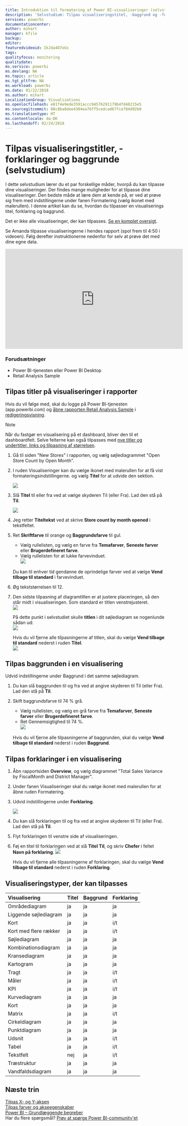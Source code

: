 ```yaml
---
title: Introduktion til formatering af Power BI-visualiseringer (selvstudium)
description: 'Selvstudium: Tilpas visualiseringstitel, -baggrund og -forklaring'
services: powerbi
documentationcenter: 
author: mihart
manager: kfile
backup: 
editor: 
featuredvideoid: IkJda4O7oGs
tags: 
qualityfocus: monitoring
qualitydate: 
ms.service: powerbi
ms.devlang: NA
ms.topic: article
ms.tgt_pltfrm: NA
ms.workload: powerbi
ms.date: 01/22/2018
ms.author: mihart
LocalizationGroup: Visualizations
ms.openlocfilehash: e81f4e9ede3591accc94576291179b4fd40215e5
ms.sourcegitcommit: 88c8ba8dee4384ea7bff5cedcad67fce784d92b0
ms.translationtype: HT
ms.contentlocale: da-DK
ms.lasthandoff: 02/24/2018
---
```

# <a name="customize-visualization-titles-legends-and-backgrounds-tutorial"></a>Tilpas visualiseringstitler, -forklaringer og baggrunde (selvstudium)
I dette selvstudium lærer du et par forskellige måder, hvorpå du kan tilpasse dine visualiseringer.   Der findes mange muligheder for at tilpasse dine visualiseringer. Den bedste måde at lære dem at kende på, er ved at prøve sig frem med indstillingerne under fanen Formatering (vælg ikonet med malerullen).  I denne artikel kan du se, hvordan du tilpasser en visualiserings titel, forklaring og baggrund.  

Det er ikke alle visualiseringer, der kan tilpasses. [Se en komplet oversigt](#list).  

Se Amanda tilpasse visualiseringerne i hendes rapport (spol frem til 4:50 i videoen). Følg derefter instruktionerne nedenfor for selv at prøve det med dine egne data.

<iframe width="560" height="315" src="https://www.youtube.com/embed/IkJda4O7oGs" frameborder="0" allowfullscreen></iframe>

### <a name="prerequisites"></a>Forudsætninger
- Power BI-tjenesten eller Power BI Desktop
- Retail Analysis Sample

## <a name="customize-visualization-titles-in-reports"></a>Tilpas titler på visualiseringer i rapporter
Hvis du vil følge med, skal du logge på Power BI-tjenesten (app.powerbi.com) og [åbne rapporten Retail Analysis Sample](sample-datasets.md) i [redigeringsvisning](service-interact-with-a-report-in-editing-view.md).

> [!NOTE]
> Når du fastgør en visualisering på et dashboard, bliver den til et dashboardfelt.  Selve felterne kan også tilpasses med [nye titler og undertitler, links og tilpasning af størrelsen](service-dashboard-edit-tile.md).
> 
> 

1. Gå til siden "New Stores" i rapporten, og vælg søjlediagrammet "Open Store Count by Open Month".
2. I ruden Visualiseringer kan du vælge ikonet med malerullen for at få vist formateringsindstillingerne.  og vælg **Titel** for at udvide den sektion.  
   
   ![](media/power-bi-visualization-customize-title-background-and-legend/power-bi-formatting-menu.png)
3. Slå **Titel** til eller fra ved at vælge skyderen Til (eller Fra). Lad den stå på **Til**.  
   
   ![](media/power-bi-visualization-customize-title-background-and-legend/onoffslider.png)
4. Jeg retter **Titeltekst** ved at skrive **Store count by month opened** i tekstfeltet.  
5. Ret **Skriftfarve** til orange og **Baggrundsfarve** til gul.
   
   * Vælg rullelisten, og vælg en farve fra **Temafarver**, **Seneste farver** eller **Brugerdefineret farve**.
   * Vælg rullelisten for at lukke farvevinduet.  
     ![](media/power-bi-visualization-customize-title-background-and-legend/customizecolorpicker.png)
   
   Du kan til enhver tid gendanne de oprindelige farver ved at vælge **Vend tilbage til standard** i farvevinduet.
6. Øg tekststørrelsen til 12.
7. Den sidste tilpasning af diagramtitlen er at justere placeringen, så den står midt i visualiseringen. Som standard er titlen venstrejusteret.  
   ![](media/power-bi-visualization-customize-title-background-and-legend/customizealign.png)
   
    På dette punkt i selvstudiet skulle **titlen** i dit søjlediagram se nogenlunde sådan ud:  
    ![](media/power-bi-visualization-customize-title-background-and-legend/tutorialprogress1.png)
   
    Hvis du vil fjerne alle tilpasningerne af titlen, skal du vælge **Vend tilbage til standard** nederst i ruden **Titel**.  
    ![](media/power-bi-visualization-customize-title-background-and-legend/revertall.png)

## <a name="customize-visualization-backgrounds"></a>Tilpas baggrunden i en visualisering
Udvid indstillingerne under Baggrund i det samme søjlediagram.

1. Du kan slå baggrunden til og fra ved at angive skyderen til Til (eller Fra). Lad den stå på **Til**.
2. Skift baggrundsfarve til 74 % grå.
   
   * Vælg rullelisten, og vælg en grå farve fra **Temafarver**, **Seneste farver** eller **Brugerdefineret farve**.
   * Ret Gennemsigtighed til 74 %.   
     ![](media/power-bi-visualization-customize-title-background-and-legend/power-bi-customize-background.png)
   
   Hvis du vil fjerne alle tilpasningerne af baggrunden, skal du vælge **Vend tilbage til standard** nederst i ruden **Baggrund**.

## <a name="customize-visualization-legends"></a>Tilpas forklaringer i en visualisering
1. Åbn rapportsiden **Overview**, og vælg diagrammet "Total Sales Variance by FiscalMonth and District Manager".
2. Under fanen Visualiseringer skal du vælge ikonet med malerullen for at åbne ruden Formatering.  
3. Udvid indstillingerne under **Forklaring**.
   
      ![](media/power-bi-visualization-customize-title-background-and-legend/legend.png)
4. Du kan slå forklaringen til og fra ved at angive skyderen til Til (eller Fra). Lad den stå på **Til**.
5. Flyt forklaringen til venstre side af visualiseringen.    
6. Føj en titel til forklaringen ved at slå **Titel** **Til**, og skriv **Chefer** i feltet **Navn på forklaring**.
   ![](media/power-bi-visualization-customize-title-background-and-legend/legend-move.png)
   
   Hvis du vil fjerne alle tilpasningerne af forklaringen, skal du vælge **Vend tilbage til standard** nederst i ruden **Forklaring**.

<a name="list"></a>

## <a name="visualization-types-that-can-be-customized"></a>Visualiseringstyper, der kan tilpasses
| Visualisering | Titel | Baggrund | Forklaring |
|:--- |:--- |:--- |:--- |
| Områdediagram |ja |ja |ja |
| Liggende søjlediagram |ja |ja |ja |
| Kort |ja |ja |i/t |
| Kort med flere rækker |ja |ja |i/t |
| Søjlediagram |ja |ja |ja |
| Kombinationsdiagram |ja |ja |ja |
| Kransediagram |ja |ja |ja |
| Kartogram |ja |ja |ja |
| Tragt |ja |ja |i/t |
| Måler |ja |ja |i/t |
| KPI |ja |ja |i/t |
| Kurvediagram |ja |ja |ja |
| Kort |ja |ja |ja |
| Matrix |ja |ja |i/t |
| Cirkeldiagram |ja |ja |ja |
| Punktdiagram |ja |ja |ja |
| Udsnit |ja |ja |i/t |
| Tabel |ja |ja |i/t |
| Tekstfelt |nej |ja |i/t |
| Træstruktur |ja |ja |ja |
| Vandfaldsdiagram |ja |ja |ja |

## <a name="next-steps"></a>Næste trin
[Tilpas X- og Y-aksen](power-bi-visualization-customize-x-axis-and-y-axis.md)  
[Tilpas farver og akseegenskaber](service-getting-started-with-color-formatting-and-axis-properties.md)  
[Power BI – Grundlæggende begreber](service-basic-concepts.md)  
Har du flere spørgsmål? [Prøv at spørge Power BI-community'et](http://community.powerbi.com/)

